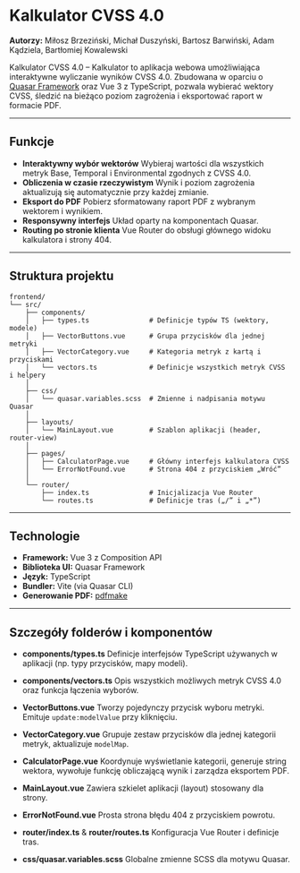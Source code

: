 # Kalkulator CVSS 4.0

**Autorzy:** Miłosz Brzeziński, Michał Duszyński, Bartosz Barwiński, Adam Kądziela, Bartłomiej Kowalewski

Kalkulator CVSS 4.0  – Kalkulator to aplikacja webowa umożliwiająca interaktywne wyliczanie wyników CVSS 4.0. Zbudowana w oparciu o [Quasar Framework](https://quasar.dev/) oraz Vue 3 z TypeScript, pozwala wybierać wektory CVSS, śledzić na bieżąco poziom zagrożenia i eksportować raport w formacie PDF.

---

## Funkcje

* **Interaktywny wybór wektorów**
  Wybieraj wartości dla wszystkich metryk Base, Temporal i Environmental zgodnych z CVSS 4.0.
* **Obliczenia w czasie rzeczywistym**
  Wynik i poziom zagrożenia aktualizują się automatycznie przy każdej zmianie.
* **Eksport do PDF**
  Pobierz sformatowany raport PDF z wybranym wektorem i wynikiem.
* **Responsywny interfejs**
  Układ oparty na komponentach Quasar.
* **Routing po stronie klienta**
  Vue Router do obsługi głównego widoku kalkulatora i strony 404.

---

## Struktura projektu

```plaintext
frontend/
└── src/
    ├── components/
    │   ├── types.ts               # Definicje typów TS (wektory, modele)
    │   ├── VectorButtons.vue      # Grupa przycisków dla jednej metryki
    │   ├── VectorCategory.vue     # Kategoria metryk z kartą i przyciskami
    │   └── vectors.ts             # Definicje wszystkich metryk CVSS i helpery
    │
    ├── css/
    │   └── quasar.variables.scss  # Zmienne i nadpisania motywu Quasar
    │
    ├── layouts/
    │   └── MainLayout.vue         # Szablon aplikacji (header, router-view)
    │
    ├── pages/
    │   ├── CalculatorPage.vue     # Główny interfejs kalkulatora CVSS
    │   └── ErrorNotFound.vue      # Strona 404 z przyciskiem „Wróć”
    │
    └── router/
        ├── index.ts               # Inicjalizacja Vue Router
        └── routes.ts              # Definicje tras („/” i „*”)
```

---

## Technologie

* **Framework:** Vue 3 z Composition API
* **Biblioteka UI:** Quasar Framework
* **Język:** TypeScript
* **Bundler:** Vite (via Quasar CLI)
* **Generowanie PDF:** [pdfmake](https://pdfmake.github.io/)

---

## Szczegóły folderów i komponentów

* **components/types.ts**
  Definicje interfejsów TypeScript używanych w aplikacji (np. typy przycisków, mapy modeli).

* **components/vectors.ts**
  Opis wszystkich możliwych metryk CVSS 4.0 oraz funkcja łączenia wyborów.

* **VectorButtons.vue**
  Tworzy pojedynczy przycisk wyboru metryki. Emituje `update:modelValue` przy kliknięciu.

* **VectorCategory.vue**
  Grupuje zestaw przycisków dla jednej kategorii metryk, aktualizuje `modelMap`.

* **CalculatorPage.vue**
  Koordynuje wyświetlanie kategorii, generuje string wektora, wywołuje funkcję obliczającą wynik i zarządza eksportem PDF.

* **MainLayout.vue**
  Zawiera szkielet aplikacji (layout) stosowany dla strony.

* **ErrorNotFound.vue**
  Prosta strona błędu 404 z przyciskiem powrotu.

* **router/index.ts** & **router/routes.ts**
  Konfiguracja Vue Router i definicje tras.

* **css/quasar.variables.scss**
  Globalne zmienne SCSS dla motywu Quasar.
